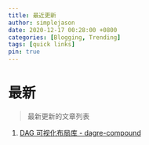 ```yaml
---
title: 最近更新
author: simplejason
date: 2020-12-17 00:28:00 +0800
categories: [Blogging, Trending]
tags: [quick links]
pin: true
---
```


# 最新

> 最新更新的文章列表

1. [DAG 可视化布局库 - dagre-compound](/posts/dagre-compound-intro/)
